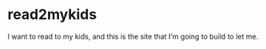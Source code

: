 read2mykids
===========

I want to read to my kids, and this is the site that I'm going to build to let me. 

